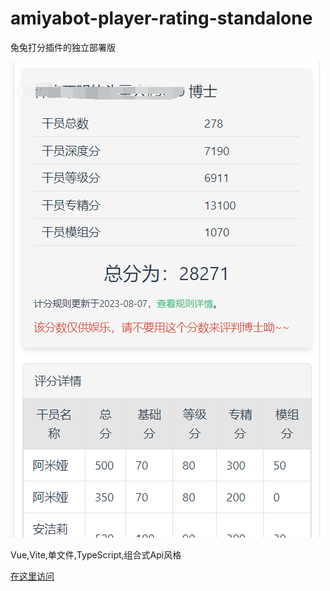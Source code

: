 # amiyabot-player-rating-standalone

兔兔打分插件的独立部署版

![兔兔给我打分](https://raw.githubusercontent.com/hsyhhssyy/amiyabot-player-rating-standalone/master/example.png)

Vue,Vite,单文件,TypeScript,组合式Api风格

[在这里访问](http://score.anonymous-test.top/)